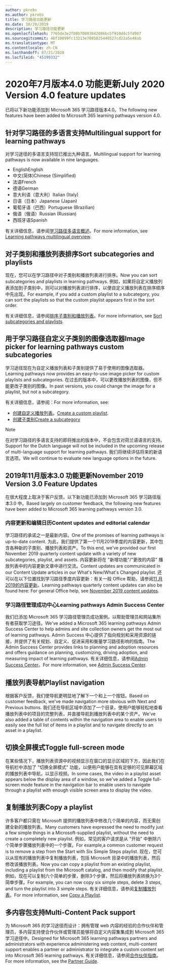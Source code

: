 ```yaml
---
author: pkrebs
ms.author: pkrebs
title: 学习路径功能更新
ms.date: 10/20/2019
description: 学习路径功能更新
ms.openlocfilehash: 7765de3e2f08b70003842086bc5f910ddc5fd987
ms.sourcegitcommit: 46f10099fc13213e7095825440527cd22a5e48ab
ms.translationtype: MT
ms.contentlocale: zh-CN
ms.lasthandoff: 07/21/2020
ms.locfileid: "45199332"
---
```

# <a name="july-2020-version-40-feature-updates"></a><span data-ttu-id="67504-103">2020年7月版本4.0 功能更新</span><span class="sxs-lookup"><span data-stu-id="67504-103">July 2020 Version 4.0 feature updates</span></span> 

<span data-ttu-id="67504-104">已将以下新功能添加到 Microsoft 365 学习路径版本4.0。</span><span class="sxs-lookup"><span data-stu-id="67504-104">The following new features have been added to Microsoft 365 learning pathways version 4.0.</span></span> 

## <a name="multilingual-support-for-learning-pathways"></a><span data-ttu-id="67504-105">针对学习路径的多语言支持</span><span class="sxs-lookup"><span data-stu-id="67504-105">Multilingual support for learning pathways</span></span> 
<span data-ttu-id="67504-106">对学习途径的多语言支持现已推出九种语言。</span><span class="sxs-lookup"><span data-stu-id="67504-106">Multilingual support for learning pathways is now available in nine languages.</span></span>  
- <span data-ttu-id="67504-107">English</span><span class="sxs-lookup"><span data-stu-id="67504-107">English</span></span>     
- <span data-ttu-id="67504-108">中文(简体)</span><span class="sxs-lookup"><span data-stu-id="67504-108">Chinese (Simplified)</span></span> 
- <span data-ttu-id="67504-109">法语</span><span class="sxs-lookup"><span data-stu-id="67504-109">French</span></span> 
- <span data-ttu-id="67504-110">德语</span><span class="sxs-lookup"><span data-stu-id="67504-110">German</span></span> 
- <span data-ttu-id="67504-111">意大利语（意大利）</span><span class="sxs-lookup"><span data-stu-id="67504-111">Italian (Italy)</span></span> 
- <span data-ttu-id="67504-112">日语（日本）</span><span class="sxs-lookup"><span data-stu-id="67504-112">Japanese (Japan)</span></span> 
- <span data-ttu-id="67504-113">葡萄牙语（巴西）</span><span class="sxs-lookup"><span data-stu-id="67504-113">Portuguese (Brazilian)</span></span> 
- <span data-ttu-id="67504-114">俄语（俄语）</span><span class="sxs-lookup"><span data-stu-id="67504-114">Russian (Russian)</span></span> 
- <span data-ttu-id="67504-115">西班牙语</span><span class="sxs-lookup"><span data-stu-id="67504-115">Spanish</span></span> 

<span data-ttu-id="67504-116">有关详细信息，请参阅[学习路径多语言概述](custom_overview.md)。</span><span class="sxs-lookup"><span data-stu-id="67504-116">For more information, see [Learning pathways multilingual overview](custom_overview.md).</span></span> 

## <a name="sort-subcategories-and-playlists"></a><span data-ttu-id="67504-117">对子类别和播放列表排序</span><span class="sxs-lookup"><span data-stu-id="67504-117">Sort subcategories and playlists</span></span>

<span data-ttu-id="67504-118">现在，您可以在学习路径中对子类别和播放列表进行排序。</span><span class="sxs-lookup"><span data-stu-id="67504-118">Now you can sort subcategories and playlists in learning pathways.</span></span> <span data-ttu-id="67504-119">例如，如果将自定义播放列表添加到子类别中，则可以对播放列表进行排序，以便自定义播放列表在排序顺序中先出现。</span><span class="sxs-lookup"><span data-stu-id="67504-119">For example, if you add a custom playlist to a subcategory, you can sort the playlists so that the custom playlist appears first in the sort order.</span></span> 

<span data-ttu-id="67504-120">有关详细信息，请参阅[排序子类别和播放列表](custom_sortsubplay.md)。</span><span class="sxs-lookup"><span data-stu-id="67504-120">For more information, see [Sort subcategories and playlists](custom_sortsubplay.md).</span></span> 

## <a name="image-picker-for-learning-pathways-custom-subcategories"></a><span data-ttu-id="67504-121">用于学习路径自定义子类别的图像选取器</span><span class="sxs-lookup"><span data-stu-id="67504-121">Image picker for learning pathways custom subcategories</span></span> 
<span data-ttu-id="67504-122">学习途径现在为自定义播放列表和子类别提供了易于使用的图像选取器。</span><span class="sxs-lookup"><span data-stu-id="67504-122">Learning pathways now provides an easy-to-use image picker for custom playlists and subcategories.</span></span>  <span data-ttu-id="67504-123">在过去的版本中，可以更改播放列表的图像，但不能更改子类别的图像。</span><span class="sxs-lookup"><span data-stu-id="67504-123">In past versions, you could change the image for a playlist, but not a subcategory.</span></span>  

<span data-ttu-id="67504-124">有关详细信息，请参阅：</span><span class="sxs-lookup"><span data-stu-id="67504-124">For more information, see:</span></span>
- <span data-ttu-id="67504-125">[创建自定义播放列表](custom_createnewplaylist.md)。</span><span class="sxs-lookup"><span data-stu-id="67504-125">[Create a custom playlist](custom_createnewplaylist.md).</span></span> 
- [<span data-ttu-id="67504-126">创建子类别</span><span class="sxs-lookup"><span data-stu-id="67504-126">Create a subcategory</span></span>](custom_createnewcat.md)

> [!NOTE]
> <span data-ttu-id="67504-127">在对学习路径的多语言支持的即将推出的版本中，不会包含对荷兰语语言的支持。</span><span class="sxs-lookup"><span data-stu-id="67504-127">Support for the Dutch language will not be included in the upcoming release of multi-language support for learning pathways.</span></span> <span data-ttu-id="67504-128">我们将继续评估将来的新语言选项。</span><span class="sxs-lookup"><span data-stu-id="67504-128">We will continue to evaluate new language options in the future.</span></span>

## <a name="november-2019-version-30-feature-updates"></a><span data-ttu-id="67504-129">2019年11月版本3.0 功能更新</span><span class="sxs-lookup"><span data-stu-id="67504-129">November 2019 Version 3.0 Feature Updates</span></span>
<span data-ttu-id="67504-130">在很大程度上取决于客户反馈，以下新功能已添加到 Microsoft 365 学习路径版本3.0 中。</span><span class="sxs-lookup"><span data-stu-id="67504-130">Based largely on customer feedback, the following new features have been added to Microsoft 365 learning pathways version 3.0.</span></span>

### <a name="content-updates-and-editorial-calendar"></a><span data-ttu-id="67504-131">内容更新和编辑日历</span><span class="sxs-lookup"><span data-stu-id="67504-131">Content updates and editorial calendar</span></span>
<span data-ttu-id="67504-132">学习路径的承诺之一是最新内容。</span><span class="sxs-lookup"><span data-stu-id="67504-132">One of the promises of learning pathways is up-to-date content.</span></span> <span data-ttu-id="67504-133">为此，我们提供了第一个11月2019季度的内容更新，其中包含各种新的子类别、播放列表和资产。</span><span class="sxs-lookup"><span data-stu-id="67504-133">To this end, we've provided our first November 2019 quarterly content update with a variety of new subcategories, playlist, and assets.</span></span> <span data-ttu-id="67504-134">内容更新将在 "新增功能"/"更改的内容" 播放列表中的内容更新文章中进行交流。</span><span class="sxs-lookup"><span data-stu-id="67504-134">Content updates are communicated in our Content Update articles in our What's New/What's Changed playlist.</span></span> <span data-ttu-id="67504-135">还可以在以下位置找到学习路径季度内容更新：有关一般 Office 帮助，请参阅[11 月2019的内容更新](custom_contentupdates.md)。</span><span class="sxs-lookup"><span data-stu-id="67504-135">Learning pathways quarterly content updates can also be found here: For general Office help, see [November 2019 content updates](custom_contentupdates.md).</span></span>

### <a name="learning-pathways-admin-success-center"></a><span data-ttu-id="67504-136">学习路径管理成功中心</span><span class="sxs-lookup"><span data-stu-id="67504-136">Learning pathways Admin Success Center</span></span>
<span data-ttu-id="67504-137">我们已添加 Microsoft 365 学习路径管理员成功案例，以帮助管理员和网站集所有者获取学习途径。</span><span class="sxs-lookup"><span data-stu-id="67504-137">We've added a Microsoft 365 learning pathways Admin Success Center to help admins and site collection owners get the most out of learning pathways.</span></span> <span data-ttu-id="67504-138">Admin Success 中心提供了指向规划和采用资源的链接，并提供了有关规划、自定义、促进采用和衡量学习路径影响的指南。</span><span class="sxs-lookup"><span data-stu-id="67504-138">The Admin Success Center provides links to planning and adoption resources and offers guidance on planning, customizing, driving adoption, and measuring impact of learning pathways.</span></span> <span data-ttu-id="67504-139">有关详细信息，请参阅[Admin Success Center](custom_successcenter.md)。</span><span class="sxs-lookup"><span data-stu-id="67504-139">For more information, see [Admin Success Center](custom_successcenter.md).</span></span>

## <a name="playlist-navigation"></a><span data-ttu-id="67504-140">播放列表导航</span><span class="sxs-lookup"><span data-stu-id="67504-140">Playlist navigation</span></span>
<span data-ttu-id="67504-141">根据客户反馈，我们使导航更明显地了解下一个和上一个按钮。</span><span class="sxs-lookup"><span data-stu-id="67504-141">Based on customer feedback, we've made navigation more obvious with Next and Previous buttons.</span></span> <span data-ttu-id="67504-142">我们还在导航区域中添加了一个目录，使用户能够轻松地查看播放列表中的项目的完整列表，并直接导航到播放列表中的某个资产。</span><span class="sxs-lookup"><span data-stu-id="67504-142">We've also added a table of contents within the navigation area to enable users to easily see the full list of items in a playlist and to navigate directly to an asset in a playlist.</span></span>

## <a name="toggle-full-screen-mode"></a><span data-ttu-id="67504-143">切换全屏模式</span><span class="sxs-lookup"><span data-stu-id="67504-143">Toggle full-screen mode</span></span>
<span data-ttu-id="67504-144">在某些情况下，播放列表资源中的视频显示在窗口的显示区域的下方，因此我们在导航栏中添加了 "切换全屏模式" 功能，以便用户能够在具有足够的可见屏幕区域的播放列表中导航，以显示视频。</span><span class="sxs-lookup"><span data-stu-id="67504-144">In some cases, the video in a playlist asset appears below the display area of a window, so we've added a Toggle full-screen mode feature in the navigation bar to enable users to navigate through a playlist with enough visible screen area to display the video.</span></span>

## <a name="copy-a-playlist"></a><span data-ttu-id="67504-145">复制播放列表</span><span class="sxs-lookup"><span data-stu-id="67504-145">Copy a playlist</span></span>
<span data-ttu-id="67504-146">许多客户都只需在 Microsoft 提供的播放列表中修改几个简单的内容，而无需创建全新的播放列表。</span><span class="sxs-lookup"><span data-stu-id="67504-146">Many customers have expressed the need to modify just a few simple things in a Microsoft-supplied playlist, without the need to create a completely new playlist.</span></span> <span data-ttu-id="67504-147">例如，常见的客户请求是从 "开始" 中删除六个简单步骤播放列表中的一个步骤。</span><span class="sxs-lookup"><span data-stu-id="67504-147">For example,a common customer request is to remove a step from the Start with Six Simple Steps playlist.</span></span> <span data-ttu-id="67504-148">现在，您可以从现有的播放列表中复制播放列表，包括 Microsoft 目录中的播放列表，然后修改该播放列表。</span><span class="sxs-lookup"><span data-stu-id="67504-148">Now you can copy a playlist from an existing playlist, including a playlist from the Microsoft catalog, and then modify that playlist.</span></span> <span data-ttu-id="67504-149">例如，现在可以复制六个简单的步骤，删除3个步骤，然后将播放列表转换为3个简单步骤。</span><span class="sxs-lookup"><span data-stu-id="67504-149">For example, you can now copy six simple steps, delete 3 steps, and turn the playlist into 3 simple steps.</span></span> <span data-ttu-id="67504-150">有关详细信息，请参阅[复制播放列表](custom_copyplaylist.md)。</span><span class="sxs-lookup"><span data-stu-id="67504-150">For more information, see [Copy a Playlist](custom_copyplaylist.md).</span></span>

## <a name="multi-content-pack-support"></a><span data-ttu-id="67504-151">多内容包支持</span><span class="sxs-lookup"><span data-stu-id="67504-151">Multi-Content Pack support</span></span>
<span data-ttu-id="67504-152">为 Microsoft 365 的学习途径而设计：拥有管理 web 内容的经验的合作伙伴和管理员，多内容支持使合作伙伴或管理员能够将自定义内容集集成到 Microsoft 365 学习途径中。</span><span class="sxs-lookup"><span data-stu-id="67504-152">Designed for Microsoft 365 learning pathways partners and administrators with experience administering web content, multi-content support enables a partner or administrator to integrate a custom content set into Microsoft 365 learning pathways.</span></span> <span data-ttu-id="67504-153">有关详细信息，请参阅[合作伙伴指南](custom_partnerguide.md)。</span><span class="sxs-lookup"><span data-stu-id="67504-153">For more information, see the [Partner Guide](custom_partnerguide.md).</span></span>

